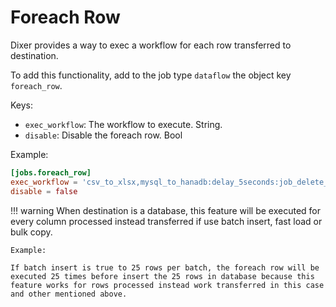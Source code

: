 # Foreach Row

Dixer provides a way to exec a workflow for each row transferred to destination.

To add this functionality, add to the job type `dataflow` the object key `foreach_row`.

Keys:

- `exec_workflow`: The workflow to execute. String.
- `disable`: Disable the foreach row. Bool

Example:

```toml
[jobs.foreach_row]
exec_workflow = 'csv_to_xlsx,mysql_to_hanadb:delay_5seconds:job_delete_files'
disable = false
```

!!! warning
    When destination is a database, this feature will be executed for every column processed instead transferred if use batch insert, fast load or bulk copy. 
    
    Example:

    If batch insert is true to 25 rows per batch, the foreach row will be executed 25 times before insert the 25 rows in database because this feature works for rows processed instead work transferred in this case and other mentioned above.